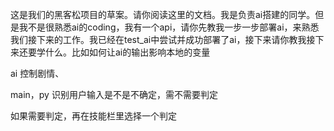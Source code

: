 这是我们的黑客松项目的草案。请你阅读这里的文档。我是负责ai搭建的同学。但是我不是很熟悉ai的coding，我有一个api，请你先教我一步一步部署ai，来熟悉我们接下来的工作。我已经在test_ai中尝试并成功部署了ai，接下来请你教我接下来还要学什么。比如如何让ai的输出影响本地的变量





ai 控制剧情、

main，py 识别用户输入是不是不确定，需不需要判定

如果需要判定，再在技能栏里选择一个判定